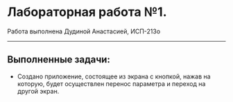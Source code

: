 # Лабораторная работа №1.
Работа выполнена Дудиной Анастасией, ИСП-213о
****
## Выполненные задачи:
- Создано приложение, состоящее из экрана с кнопкой, нажав на которую, будет осуществлен перенос параметра и переход на другой экран.